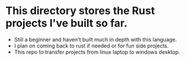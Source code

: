 # This directory stores the Rust projects I've built so far.
* Still a beginner and haven't built much in depth with this language.
* I plan on coming back to rust if needed or for fun side projects.
* This repo to transfer projects from linux laptop to windows desktop.
